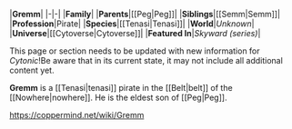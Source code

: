 |**Gremm**|
|-|-|
|**Family**|
|**Parents**|[[Peg\|Peg]]|
|**Siblings**|[[Semm\|Semm]]|
|**Profession**|Pirate|
|**Species**|[[Tenasi\|Tenasi]]|
|**World**|*Unknown*|
|**Universe**|[[Cytoverse\|Cytoverse]]|
|**Featured In**|*Skyward (series)*|

This page or section needs to be updated with new information for *Cytonic*!Be aware that in its current state, it may not include all additional content yet.

**Gremm** is a [[Tenasi\|tenasi]] pirate in the [[Belt\|belt]] of the [[Nowhere\|nowhere]]. He is the eldest son of [[Peg\|Peg]].



https://coppermind.net/wiki/Gremm